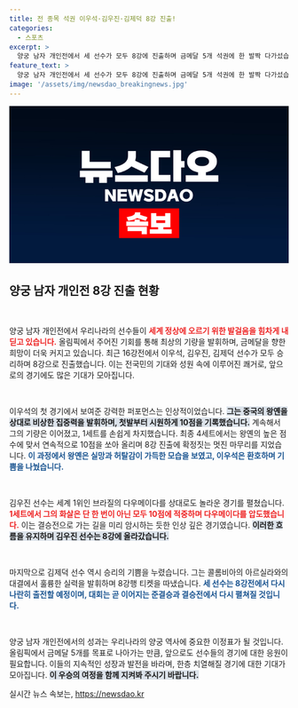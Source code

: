 ```yaml
---
title: 전 종목 석권 이우석·김우진·김제덕 8강 진출!
categories:
  - 스포츠
excerpt: >
  양궁 남자 개인전에서 세 선수가 모두 8강에 진출하며 금메달 5개 석권에 한 발짝 다가섰습니다. 이우석, 김우진, 김제덕의 역대급 활약이 이어지는 가운데, 결승을 향한 긴장감 넘치는 오후가 펼쳐집니다!
feature_text: >
  양궁 남자 개인전에서 세 선수가 모두 8강에 진출하며 금메달 5개 석권에 한 발짝 다가섰습니다. 이우석, 김우진, 김제덕의 역대급 활약이 이어지는 가운데, 결승을 향한 긴장감 넘치는 오후가 펼쳐집니다!
image: '/assets/img/newsdao_breakingnews.jpg'
---
```


<p><img src="/assets/img/newsdao_breakingnews.jpg" alt="bookingtag 속보" /></p>

<h2 data-ke-size="size26">양궁 남자 개인전 8강 진출 현황</h2>

<p data-ke-size="size16">&nbsp;</p>

<p>양궁 남자 개인전에서 우리나라의 선수들이 <b><span style="color: #ee2323;">세계 정상에 오르기 위한 발걸음을 힘차게 내딛고 있습니다.</span></b> 올림픽에서 주어진 기회를 통해 최상의 기량을 발휘하며, 금메달을 향한 희망이 더욱 커지고 있습니다. 최근 16강전에서 이우석, 김우진, 김제덕 선수가 모두 승리하며 8강으로 진출했습니다. 이는 전국민의 기대와 성원 속에 이루어진 쾌거로, 앞으로의 경기에도 많은 기대가 모아집니다. </p>

<p data-ke-size="size16">&nbsp;</p>

<p>이우석의 첫 경기에서 보여준 강력한 퍼포먼스는 인상적이었습니다. <b><span style="background-color: #21538527;">그는 중국의 왕옌을 상대로 비상한 집중력을 발휘하며, 첫발부터 시원하게 10점을 기록했습니다.</span></b> 계속해서 그의 기량은 이어졌고, 1세트를 손쉽게 차지했습니다. 최종 4세트에서는 왕옌의 높은 점수에 맞서 연속적으로 10점을 쏘아 올리며 8강 진출에 확정짓는 멋진 마무리를 지었습니다. <b><span style="color: #1a5490;">이 과정에서 왕옌은 실망과 허탈감이 가득한 모습을 보였고, 이우석은 환호하며 기쁨을 나눴습니다.</span></b></p>

<p data-ke-size="size16">&nbsp;</p>

<p>김우진 선수는 세계 1위인 브라질의 다우메이다를 상대로도 놀라운 경기를 펼쳤습니다. <b><span style="color: #ee2323;">1세트에서 그의 화살은 단 한 번이 아닌 모두 10점에 적중하며 다우메이다를 압도했습니다.</span></b> 이는 결승전으로 가는 길을 미리 암시하는 듯한 인상 깊은 경기였습니다. <b><span style="background-color: #21538527;">이러한 흐름을 유지하며 김우진 선수는 8강에 올라갔습니다.</span></b></p>

<p data-ke-size="size16">&nbsp;</p>

<p>마지막으로 김제덕 선수 역시 승리의 기쁨을 누렸습니다. 그는 콜롬비아의 아르실라와의 대결에서 훌륭한 실력을 발휘하며 8강행 티켓을 따냈습니다. <b><span style="color: #1a5490;">세 선수는 8강전에서 다시 나란히 출전할 예정이며, 대회는 곧 이어지는 준결승과 결승전에서 다시 펼쳐질 것입니다.</span></b> </p>

<p data-ke-size="size16">&nbsp;</p>

<p>양궁 남자 개인전에서의 성과는 우리나라의 양궁 역사에 중요한 이정표가 될 것입니다. 올림픽에서 금메달 5개를 목표로 나아가는 만큼, 앞으로도 선수들의 경기에 대한 응원이 필요합니다. 이들의 지속적인 성장과 발전을 바라며, 한층 치열해질 경기에 대한 기대가 모아집니다. <b><span style="background-color: #21538527;">이 우승의 여정을 함께 지켜봐 주시기 바랍니다.</span></b></p>
실시간 뉴스 속보는, <a href="https://newsdao.kr" rel="dofollow">https://newsdao.kr</a>



